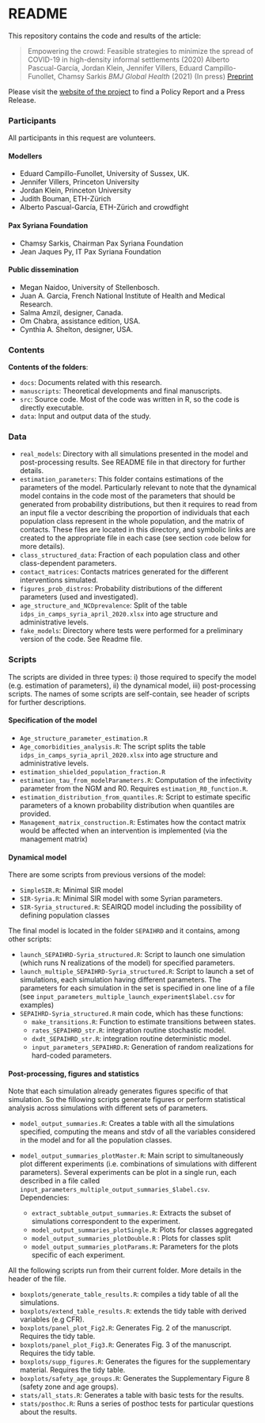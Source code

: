 # README 

This repository contains the code and results of the article: 
 
>Empowering the crowd: Feasible strategies to minimize the spread of COVID-19 in high-density informal settlements (2020)
Alberto Pascual-García, Jordan Klein, Jennifer Villers, Eduard Campillo-Funollet, Chamsy Sarkis
_BMJ Global Health_ (2021) (In press) [Preprint](https://doi.org/10.1101/2020.08.26.20181990)

Please visit the [website of the project](https://crowdfightcovid19.github.io/req-550-Syria/) to find a Policy Report and a Press Release.


### Participants

All participants in this request are volunteers.

#### Modellers

* Eduard Campillo-Funollet, University of Sussex, UK. 
* Jennifer Villers, Princeton University 
* Jordan Klein, Princeton University 
* Judith Bouman, ETH-Zürich 
* Alberto Pascual-García, ETH-Zürich and crowdfight 

#### Pax Syriana Foundation

* Chamsy Sarkis, Chairman Pax Syriana Foundation 
* Jean Jaques Py, IT Pax Syriana Foundation

#### Public dissemination

* Megan Naidoo, University of Stellenbosch.
* Juan A. Garcia, French National Institute of Health and Medical Research.
* Salma Amzil, designer, Canada.
* Om Chabra, assistance edition, USA.
* Cynthia A. Shelton, designer, USA.


### Contents

**Contents of the folders**:

* `docs`: Documents related with this research.
* `manuscripts`: Theoretical developments and final manuscripts.
* `src`: Source code. Most of the code was written in R, so the code is directly executable.
* `data`: Input and output data of the study.

### Data

 * `real_models`: Directory with all simulations presented in the model and post-processing results. See README file in that directory for further details. 
  * `estimation_parameters`: This folder contains estimations of the parameters of the model. Particularly relevant to note that the dynamical model contains in the code most of the parameters that should be generated from probability distributions, but then it requires to read from an input file a vector describing the proportion of individuals that each population class represent in the whole population, and the matrix of contacts. These files are located in this directory, and symbolic links are created to the appropriate file in each case (see section `code` below for more details).
 * `class_structured_data`: Fraction of each population class and other class-dependent parameters.
 * `contact_matrices`: Contacts matrices generated for the different interventions simulated.
* `figures_prob_distros`: Probability distributions of the different parameters (used and investigated).
* `age_structure_and_NCDprevalence`: Split of the table `idps_in_camps_syria_april_2020.xlsx` into age structure and administrative levels.
* `fake_models`: Directory where tests were performed for a preliminary version of the code. See Readme file.
    

### Scripts

The scripts are divided in three types: i) those required to specify the model (e.g. estimation of parameters), ii) the dynamical model, iii) post-processing scripts. The names of some scripts are self-contain, see header of scripts for further descriptions.

#### Specification of the model

* `Age_structure_parameter_estimation.R`
* `Age_comorbidities_analysis.R`:  The script splits the table `idps_in_camps_syria_april_2020.xlsx` into age structure and administrative levels.
* `estimation_shielded_population_fraction.R`
* `estimation_tau_from_modelParameters.R`: Computation of the infectivity parameter from the NGM and R0. Requires `estimation_R0_function.R`.
* `estimation_distribution_from_quantiles.R`: Script to estimate specific parameters of a known probability distribution when quantiles are provided.
* `Management_matrix_construction.R`: Estimates how the contact matrix would be affected when an intervention is implemented (via the management matrix)

#### Dynamical model

There are some scripts from previous versions of the model:

*  `SimpleSIR.R`: Minimal SIR model
*  `SIR-Syria.R`: Minimal SIR model with some Syrian parameters.
*  `SIR-Syria_structured.R`:  SEAIRQD model including the possibility of defining population classes

The final model is located in the folder `SEPAIHRD` and it contains, among other scripts:

* `launch_SEPAIHRD-Syria_structured.R`: Script to launch one simulation (which runs N realizations of the model) for specified parameters.
* `launch_multiple_SEPAIHRD-Syria_structured.R`: Script to launch a set of simulations, each simulation having different parameters. The parameters for each simulation in the set is specified in one line of a file (see `input_parameters_multiple_launch_experiment$label.csv` for examples)
* `SEPAIHRD-Syria_structured.R` main code, which has these functions:
    * `make_transitions.R`: Function to estimate transitions between states.
    * `rates_SEPAIHRD_str.R`: integration routine stochastic model.
    * `dxdt_SEPAIHRD_str.R`: integration routine deterministic model.
    * `input_parameters_SEPAIHRD.R`: Generation of random realizations for hard-coded parameters.

#### Post-processing, figures and statistics

Note that each simulation already generates figures specific of that simulation. So the fillowing scripts generate figures or perform statistical analysis across simulations with different sets of parameters.

* `model_output_summaries.R`: Creates a table with all the simulations specified, computing the means and stdv of all the variables considered in the model  and for all the population classes.

* `model_output_summaries_plotMaster.R`: Main script to simultaneously plot different experiments (i.e. combinations of simulations with different parameters). Several experiments can be plot in a single run, each described in a file called `input_parameters_multiple_output_summaries_$label.csv`. Dependencies:
    * `extract_subtable_output_summaries.R`: Extracts the subset of simulations correspondent to the experiment.
    * `model_output_summaries_plotSingle.R`: Plots for classes aggregated
    * `model_output_summaries_plotDouble.R` : Plots for classes split
    * `model_output_summaries_plotParams.R`: Parameters for the plots specific of each experiment.

All the following scripts run from their current folder. More details in the header of the file.
* `boxplots/generate_table_results.R`: compiles a tidy table of all the simulations.
* `boxplots/extend_table_results.R`: extends the tidy table with derived variables (e.g CFR).
* `boxplots/panel_plot_Fig2.R`: Generates Fig. 2 of the manuscript. Requires the tidy table.
* `boxplots/panel_plot_Fig3.R`: Generates Fig. 3 of the manuscript. Requires the tidy table.
* `boxplots/supp_figures.R`: Generates the figures for the supplementary material. Requires the tidy table.
* `boxplots/safety_age_groups.R`: Generates the Supplementary Figure 8 (safety zone and age groups). 
* `stats/all_stats.R`: Generates a table with basic tests for the results. 
* `stats/posthoc.R`: Runs a series of posthoc tests for particular questions about the results.
